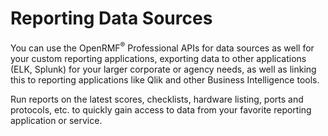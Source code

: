 # Reporting Data Sources

You can use the OpenRMF<sup>&reg;</sup> Professional APIs for data sources as well for your custom reporting applications, exporting data to other applications (ELK, Splunk) for your larger corporate or agency needs, as well as linking this to reporting applications like Qlik and other Business Intelligence tools. 

Run reports on the latest scores, checklists, hardware listing, ports and protocols, etc. to quickly gain access to data from your favorite reporting application or service.